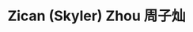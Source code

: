 ---
layout: page
title: Zican (Skyler) Zhou 周子灿
description: Research Assistant<br />科研助理<br />&nbsp;
img: /assets/img/icon3.png
email: test
bio: >
    They are too lazy to leave anything here.
bio_cn: >
    这个人很懒，什么也没留下。
importance: 3
category: staff
---